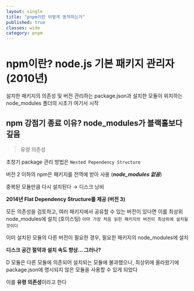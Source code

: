 ```yaml
---
layout: single
title: "pnpm이란 어떻게 동작하는가"
published: true
classes: wide
category: pnpm
---
```




# npm이란? node.js 기본 패키지 관리자 (2010년)

설치한 패키지의 의존성 및 버전 관리하는 package.json과
설치한 모듈이 위치하는 node_modules 폴더의 시초가 여기서 시작

## npm 강점기 종료 이유? node_modules가 블랙홀보다 깊음

> 유령 의존성
> 

초창기 package 관리 방법은 ```Nested Pependency Structure```

버전 2 이하의 npm은 패키지를 전역에 받아 사용 (***node_modules 없음***)

중복된 모듈만큼 다시 설치된다
→ 디스크 낭비


**2014년 Flat Dependency Structure를 제공 (버전 3)**

모든 의존성을 검토하고, 여러 패키지에서 공유할 수 있는 버전이 있다면 이를 최상위 node_modules에 설치 (호이스팅)
```아마 가장 처음 읽힌 패키지의 버전이 최상위에 설치될 것이다```

이미 설치된 모듈의 다른 버전이 필요한 경우, 필요한 패키지의 node_modules에 설치

**디스크 공간 절약과 설치 속도 향상… 그러나?**

D 모듈은 다른 모듈에 의존되어 설치되는 모듈에 불과했으나, 최상위에 올라왔기에 package.json에 명시되지 않은 모듈을 사용할 수 있게 되었다

이를 **유령 의존성**이라고 한다


<!-- 만약 패키지를 제거했다면 로컬 디스크는? -->
